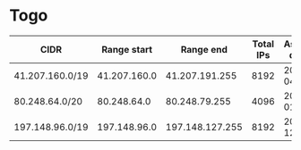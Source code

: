 # Togo

CIDR               | Range start     | Range end       | Total IPs  | Assign date | Owner
------------------ | --------------- | --------------- | ---------- | ----------- | -----
41.207.160.0/19    | 41.207.160.0    | 41.207.191.255  | 8192       | 2006-04-18  | 
80.248.64.0/20     | 80.248.64.0     | 80.248.79.255   | 4096       | 2014-01-24  | 
197.148.96.0/19    | 197.148.96.0    | 197.148.127.255 | 8192       | 2012-12-03  | 
